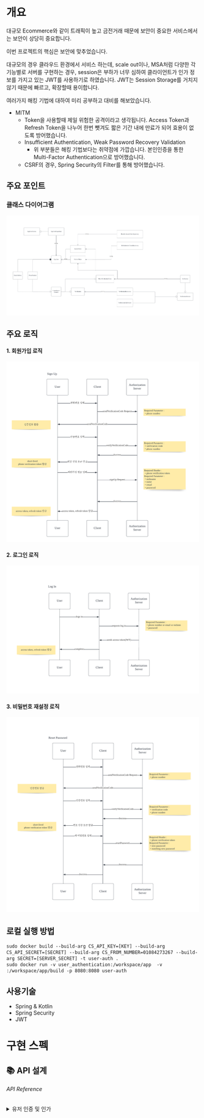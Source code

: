 # 개요
대규모 Ecommerce와 같이 트래픽이 높고 금전거래 때문에 보안이 중요한 서비스에서는 보안이 상당히 중요합니다.

이번 프로젝트의 핵심은 보안에 맞추었습니다.

대규모의 경우 클라우드 환경에서 서비스 하는데, scale out이나, MSA처럼 다양한 각 기능별로 서버를 구현하는 경우, session은 부하가 너무 심하여 클라이언트가 인가 정보를 가지고 있는 JWT를 사용하기로 하였습니다.
JWT는 Session Storage를 거치지 않기 때문에 빠르고, 확장할때 용이합니다.

여러가지 해킹 기법에 대하여 미리 공부하고 대비를 해보았습니다.
* MITM 
  * Token을 사용할때 제일 위험한 공격이라고 생각됩니다. Access Token과 Refresh Token을 나누어 한번 뺏겨도 짧은 기간 내에 만료가 되어 효용이 없도록 방어했습니다.
  * Insufficient Authentication, Weak Password Recovery Validation
    * 위 부분들은 해킹 기법보다는 취약점에 가깝습니다. 본인인증을 통한 Multi-Factor Authentication으로 방어했습니다.
  * CSRF의 경우, Spring Security의 Filter를 통해 방어했습니다.


## 주요 포인트
### 클래스 다이어그램
![image info](./images/class-diagram.png)

## 주요 로직
#### 1. 회원가입 로직
![image info](./images/sign-up.png)

#### 2. 로그인 로직
![image info](./images/log-in.png)

#### 3. 비밀번호 재설정 로직
![image info](./images/reset-password.png)

## 로컬 실행 방법

```shell
sudo docker build --build-arg CS_API_KEY=[KEY] --build-arg CS_API_SECRET=[SECRET] --build-arg CS_FROM_NUMBER=01084273267 --build-arg SECRET=[SERVER_SECRET] -t user-auth .
sudo docker run -v user_authentication:/workspace/app  -v :/workspace/app/build -p 8080:8080 user-auth
```

## 사용기술
* Spring & Kotlin
* Spring Security
* JWT

# 구현 스펙
## 📚 API 설계

###### API Reference

<details markdown="1">
<summary>유저 인증 및 인가</summary>

<details markdown="1" style="margin-left:14px">
<summary>/verifications</summary>

**전화 본인 인증코드 발송**
----
요청 받은 정보를 토대로 Multi-factor authentication 인증 세션을 생성하여
인증 코드를 보냅니다.

* **URL**

  /verifications/phones

* **Method:**

  `POST`

* **Request Body**

  **Required:**

  * `countryCode=[String] - 전화번호의 국가 코드 (예 : 82)`  
  * `phoneNumber=[String] - 국가 코드를 제외한 전화번호 (예 : 1012341234 )`

* **Response**

  **Required:**

  * `status=[String] - 요청 처리 후 상태 코드`  
  * `message=[String] - 요청 처리 후 상태 메시지`

* **Success Response:**
```
HTTP/1.1 200 Created
Content-type: application/json;charset=UTF-8
{
    "status": "OK",
    "message": "Successfully sent verification code to request phone number",
    "data": null
}
```

**본인 인증**
----

* **URL**

  /verifications/phones/verify

* **Method:**

  `DELETE`

* **Request Body**

  **Required:**

  * `countryCode=[String] - 전화번호의 국가 코드 (예 : 82)`  
  * `phoneNumber=[String] - 국가 코드를 제외한 전화번호 (예 : 1012341234 )`
  * `verificationCode=[String] - 6자리 인증 코드 (예 : 1012341234 )`

* **Response**

  **Required:**

  * `status=[String] - 요청 처리 후 상태 코드`  
  * `message=[String] - 요청 처리 후 상태 메시지`
  * `data=[String] - 인증한 전화번호로 생성한 JWT 토큰. 회원가입이나 비밀번호 재설정 시 해당 값을 보내야지만 동작 수행 가능`

* **Success Response:**
```
HTTP/1.1 200 Ok
Content-type: application/json;charset=UTF-8
{
    "status": "OK",
    "message": "Successfully verified the phone number",
    "data": "TOKEN"
}
```

</details>

<details markdown="1" style="margin-left:14px">
<summary>/users</summary>

**유저 정보 조회**
----
유저가 본인의 정보를 열람합니다.

* **URL**

  /users/mine

* **Method:**

  `GET`

* **Headers:**
  `Authorization=[String] - Bearer 로 시작하는 access token. 해당 정보가 있어야 본인 정보를 열람할 수 있음.`

* **Response**

  **Required:**  
  * `status=[String] - 요청 처리 후 상태 코드`  
  * `message=[String] - 요청 처리 후 상태 메시지`
  * `data=[Map<String, Any>] - 인증한 전화번호로 생성한 JWT 토큰. 회원가입이나 비밀번호 재설정 시 해당 값을 보내야지만 동작 수행 가능`
  * `email=[String] - 유저의 이메일`
  * `phonenumber=[String] - 유저의 전화번호`
  * `name=[String] - 유저의 이름`
  * `nicknm=[String] - 유저의 닉네임`

* **Success Response:**
```
HTTP/1.1 200 OK
Content-type: application/json;charset=UTF-8
{
    "status": "OK",
    "message": "Successfully found user",
    "data": {
        "name": "Sam",
        "id": "USER_0",
        "email": {
            "emailAddress": "organicyellow0608@gmail.com",
            "destination": "organicyellow0608@gmail.com"
        },
        "phoneNumber": {
            "phoneNumber": "821084273267",
            "destination": "821084273267"
        },
        "nicknm": "Sam"
    }
}
```

**유저 회원 가입**
----
전화번호로 인증된 유저가 회원가입을 할 수 있습니다. 

* **URL**

  /users

* **Method:**

  `POST`

* **Headers:**
  `Authorization=[String] - Bearer 로 시작하는 JWT token. 전화번호 정보를 포함하여 인증 받은 유저가 회원가입을 하고 있는지 검사함`

* **Request Body**

  **Required**
  * `nickname=[String] - 유저 닉네임`
  * `name=[String] - 유저 이름`
  * `email=[String] - 유저 닉네임`
  * `password=[String] - 유저 비밀번호`

* **Response**

  **Required:**  
  * `status=[String] - 요청 처리 후 상태 코드`  
  * `message=[String] - 요청 처리 후 상태 메시지`
  * `data=[Map<String, Any>] - 인증한 전화번호로 생성한 JWT 토큰. 회원가입이나 비밀번호 재설정 시 해당 값을 보내야지만 동작 수행 가능`
    * `email=[String] - 유저의 이메일`
    * `phonenumber=[String] - 유저의 전화번호`
    * `name=[String] - 유저의 이름`
    * `nicknm=[String] - 유저의 닉네임`
    * `password=[String] - 유저의 암호화된 비밀번호`

* **Success Response:**
```
HTTP/1.1 200 OK
Content-type: application/json;charset=UTF-8
{
    "status": "OK",
    "message": "Successfully found user",
    "data": {
        "name": "Sam",
        "id": "USER_0",
        "email": {
            "emailAddress": "organicyellow0608@gmail.com",
            "destination": "organicyellow0608@gmail.com"
        },
        "phoneNumber": {
            "phoneNumber": "821084273267",
            "destination": "821084273267"
        },
        "nicknm": "Sam"
    }
}
```

**유저 로그인**
----
DB에 저장된 유저가 로그인합니다.

* **URL**

  /users/log-in

* **Method:**

  `POST`

* **Request Body** 
  
  **Required:**
  * `uername=[String] - 유저 식별자(닉네임, 이메일, 전화번호 3개 중 하나로 제공되면 됨)`
  * `password=[String] - 유저 비밀번호`

* **Response**

  **Required:**
  * `accessToken=[String] - 유저의 access token`
  * `refreshToken=[String] - 유저의 refresh token`

* **Success Response:**
```
HTTP/1.1 200 OK
Content-type: application/json;charset=UTF-8
{
    "accessToken": "",
    "refreshToken": ""
}
```

**비밀번호 재설정**
----
유저가 로그인 되어있지 않은 상태에서 본인 인증 후 비밀번호를 재설정할 수 있는 API입니다.

* **URL**

  /users/reset-password

* **Method:**

  `PUT`

* **Headers:**
  `Authorization=[String] - Bearer 로 시작하는 JWT token. 전화번호 정보를 포함하여 인증 받은 유저가 회원가입을 하고 있는지 검사함`
* **Request Body**

  **Required:**
  * `password=[String] - 새 비밀번호`
  * `newPssword=[String] - 새 비밀번호와 일치하는 비밀번호`

* **Response**

  **Required:**
  * `accessToken=[String] - 유저의 access token`
  * `refreshToken=[String] - 유저의 refresh token`

* **Success Response:**
```
HTTP/1.1 200 OK
Content-type: application/json;charset=UTF-8
{
    "status": "OK",
    "message": "Successfully reset password",
    "data": null
}
```

**토큰 갱신**
----
유저의 Access Token이 만료되었을때 Refresh Token을 이용해서 갱신할 수 있는 API입니다.

* **URL**

  /users/refresh-token

* **Method:**

  `GET`

* **Headers:**
  `Authorization=[String] - Bearer 로 시작하는 Refresh token.`

* **Response**

  **Required:**
  * `accessToken=[String] - 유저의 갱신된 access token`

* **Success Response:**
```
HTTP/1.1 200 OK
Content-type: application/json;charset=UTF-8
{
    "status": "OK",
    "message": "Successfully reset password",
    "data": {
        "accessToken": ""
    }
}
```
